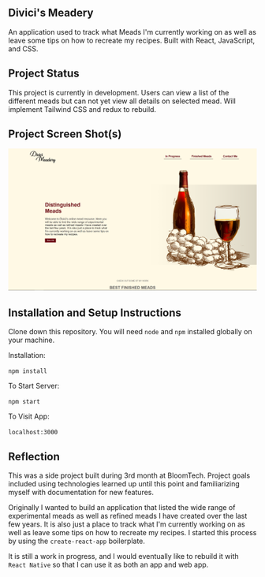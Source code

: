 ## Divici's Meadery

An application used to track what Meads I'm currently working on as well as leave some tips on how to recreate my recipes. Built with React, JavaScript, and CSS.

## Project Status
This project is currently in development. Users can view a list of the different meads but can not yet view all details on selected mead. Will implement Tailwind CSS and redux to rebuild.

## Project Screen Shot(s)  

<img src="https://github.com/Divici/divici-meadery/blob/88ca0a27b849f66f47ae5bda6ac35c45ed6cd868/divici-mead-ss.PNG" width="auto">

## Installation and Setup Instructions

Clone down this repository. You will need `node` and `npm` installed globally on your machine.  

Installation:

`npm install`  

To Start Server:

`npm start`  

To Visit App:

`localhost:3000`  

## Reflection

This was a side project built during 3rd month at BloomTech. Project goals included using technologies learned up until this point and familiarizing myself with documentation for new features.  

Originally I wanted to build an application that listed the wide range of experimental meads as well as refined meads I have created over the last few years. It is also just a place to track what I'm currently working on as well as leave some tips on how to recreate my recipes. I started this process by using the `create-react-app` boilerplate.  

It is still a work in progress, and I would eventually like to rebuild it with `React Native` so that I can use it as both an app and web app.
